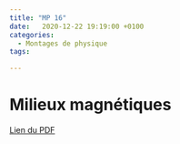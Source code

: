 ```yaml
---
title: "MP 16"
date:   2020-12-22 19:19:00 +0100
categories:
  - Montages de physique
tags:

---
```

# Milieux magnétiques

[Lien du PDF](/assets/pdf/LC16.pdf)

<object class="pdf fitvidsignore" data="/assets/pdf/LC16.pdf" type="application/pdf"></object>
